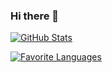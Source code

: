 ### Hi there 👋

[![GitHub Stats](https://github-readme-stats.vercel.app/api?username=remusa&count_private=true&hide=issues,contribs&show_icons=true&theme=radical)](https://github.com/anuraghazra/github-readme-stats)

[![Favorite Languages](https://github-readme-stats.vercel.app/api/top-langs/?username=remusa&langs_count=6&layout=compact)](https://github.com/anuraghazra/github-readme-stats)

<!--
[![Wakatime Stats](https://github-readme-stats.vercel.app/api/wakatime?username=@remusa)](https://github.com/anuraghazra/github-readme-stats)
-->

<!--
**remusa/remusa** is a ✨ _special_ ✨ repository because its `README.md` (this file) appears on your GitHub profile.
-->

<!--
Here are some ideas to get you started:

- 🔭 I’m currently working on ...
- 🌱 I’m currently learning ...
- 👯 I’m looking to collaborate on ...
- 🤔 I’m looking for help with ...
- 💬 Ask me about ...
- 📫 How to reach me: ...
- ⚡ Fun fact: ...
-->
